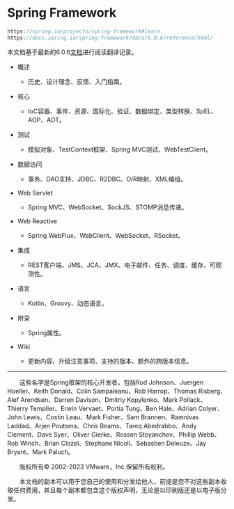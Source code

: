# Spring Framework

```java
https://spring.io/projects/spring-framework#learn
https://docs.spring.io/spring-framework/docs/6.0.6/reference/html/
```

本文档基于最新的6.0.6[文档](https://docs.spring.io/spring-framework/docs/6.0.6/reference/html/)进行阅读翻译记录。



- 概述
  - 历史、设计理念、反馈、入门指南。

- 核心
  - IoC容器、事件、资源、国际化、验证、数据绑定、类型转换、SpEL、AOP、AOT。

- 测试
  - 模拟对象、TestContext框架、Spring MVC测试、WebTestClient。

- 数据访问
  - 事务、DAO支持、JDBC、R2DBC、O/R映射、XML编组。

- Web Servlet
  - Spring MVC、WebSocket、SockJS、STOMP消息传递。

- Web Reactive
  - Spring WebFlux、WebClient、WebSocket、RSocket。

- 集成
  - REST客户端、JMS、JCA、JMX、电子邮件、任务、调度、缓存、可观测性。

- 语言
  - Kotlin、Groovy、动态语言。

- 附录
  - Spring属性。

- Wiki
  - 更新内容、升级注意事项、支持的版本、额外的跨版本信息。

---



&emsp;&emsp;这些名字是Spring框架的核心开发者，包括Rod Johnson、Juergen Hoeller、Keith Donald、Colin Sampaleanu、Rob Harrop、Thomas Risberg、Alef Arendsen、Darren Davison、Dmitriy Kopylenko、Mark Pollack、Thierry Templier、Erwin Vervaet、Portia Tung、Ben Hale、Adrian Colyer、John Lewis、Costin Leau、Mark Fisher、Sam Brannen、Ramnivas Laddad、Arjen Poutsma、Chris Beams、Tareq Abedrabbo、Andy Clement、Dave Syer、Oliver Gierke、Rossen Stoyanchev、Phillip Webb、Rob Winch、Brian Clozel、Stephane Nicoll、Sebastien Deleuze、Jay Bryant、Mark Paluch。

&emsp;&emsp;版权所有© 2002-2023 VMware，Inc.保留所有权利。

&emsp;&emsp;本文档的副本可以用于您自己的使用和分发给他人，前提是您不对这些副本收取任何费用，并且每个副本都包含这个版权声明，无论是以印刷版还是以电子版分发。
